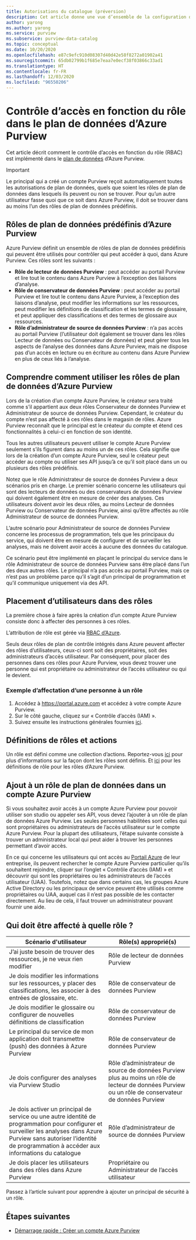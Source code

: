 ```yaml
---
title: Autorisations du catalogue (préversion)
description: Cet article donne une vue d’ensemble de la configuration du contrôle d’accès en fonction du rôle (RBAC) dans Azure Purview
author: yarong
ms.author: yarong
ms.service: purview
ms.subservice: purview-data-catalog
ms.topic: conceptual
ms.date: 10/20/2020
ms.openlocfilehash: e87c9efc910d08307d40d42e58f8272a01902a41
ms.sourcegitcommit: 65db02799b1f685e7eaa7e0ecf38f03866c33ad1
ms.translationtype: HT
ms.contentlocale: fr-FR
ms.lasthandoff: 12/03/2020
ms.locfileid: "96550206"
---
```

# <a name="role-based-access-control-in-azure-purviews-data-plane"></a>Contrôle d’accès en fonction du rôle dans le plan de données d’Azure Purview

Cet article décrit comment le contrôle d’accès en fonction du rôle (RBAC) est implémenté dans le [plan de données](../azure-resource-manager/management/control-plane-and-data-plane.md#data-plane) d’Azure Purview.

> [!IMPORTANT]
> Le principal qui a créé un compte Purview reçoit automatiquement toutes les autorisations de plan de données, quels que soient les rôles de plan de données dans lesquels ils peuvent ou non se trouver. Pour qu’un autre utilisateur fasse quoi que ce soit dans Azure Purview, il doit se trouver dans au moins l’un des rôles de plan de données prédéfinis.

## <a name="azure-purviews-pre-defined-data-plane-roles"></a>Rôles de plan de données prédéfinis d’Azure Purview

Azure Purview définit un ensemble de rôles de plan de données prédéfinis qui peuvent être utilisés pour contrôler qui peut accéder à quoi, dans Azure Purview. Ces rôles sont les suivants :

* **Rôle de lecteur de données Purview** : peut accéder au portail Purview et lire tout le contenu dans Azure Purview à l’exception des liaisons d’analyse.
* **Rôle de conservateur de données Purview** : peut accéder au portail Purview et lire tout le contenu dans Azure Purview, à l’exception des liaisons d’analyse, peut modifier les informations sur les ressources, peut modifier les définitions de classification et les termes de glossaire, et peut appliquer des classifications et des termes de glossaire aux ressources.
* **Rôle d’administrateur de source de données Purview** : n’a pas accès au portail Purview (l’utilisateur doit également se trouver dans les rôles Lecteur de données ou Conservateur de données) et peut gérer tous les aspects de l’analyse des données dans Azure Purview, mais ne dispose pas d’un accès en lecture ou en écriture au contenu dans Azure Purview en plus de ceux liés à l’analyse.

## <a name="understanding-how-to-use-azure-purviews-data-plane-roles"></a>Comprendre comment utiliser les rôles de plan de données d’Azure Purview

Lors de la création d’un compte Azure Purview, le créateur sera traité comme s’il appartient aux deux rôles Conservateur de données Purview et Administrateur de source de données Purview. Cependant, le créateur du compte n’est pas affecté à ces rôles dans le magasin de rôles. Azure Purview reconnaît que le principal est le créateur du compte et étend ces fonctionnalités à celui-ci en fonction de son identité.

Tous les autres utilisateurs peuvent utiliser le compte Azure Purview seulement s’ils figurent dans au moins un de ces rôles. Cela signifie que lors de la création d’un compte Azure Purview, seul le créateur peut accéder au compte ou utiliser ses API jusqu’à ce qu’il soit placé dans un ou plusieurs des rôles prédéfinis.

Notez que le rôle Administrateur de source de données Purview a deux scénarios pris en charge. Le premier scénario concerne les utilisateurs qui sont des lecteurs de données ou des conservateurs de données Purview qui doivent également être en mesure de créer des analyses. Ces utilisateurs doivent avoir les deux rôles, au moins Lecteur de données Purview ou Conservateur de données Purview, ainsi qu’être affectés au rôle Administrateur de source de données Purview.

L’autre scénario pour Administrateur de source de données Purview concerne les processus de programmation, tels que les principaux du service, qui doivent être en mesure de configurer et de surveiller les analyses, mais ne doivent avoir accès à aucune des données du catalogue.

Ce scénario peut être implémenté en plaçant le principal du service dans le rôle Administrateur de source de données Purview sans être placé dans l’un des deux autres rôles. Le principal n’a pas accès au portail Purview, mais ce n’est pas un problème parce qu’il s’agit d’un principal de programmation et qu’il communique uniquement via des API.

## <a name="putting-users-into-roles"></a>Placement d’utilisateurs dans des rôles

La première chose à faire après la création d’un compte Azure Purview consiste donc à affecter des personnes à ces rôles.

L’attribution de rôle est gérée via [RBAC d’Azure](../role-based-access-control/overview.md).

Seuls deux rôles de plan de contrôle intégrés dans Azure peuvent affecter des rôles d’utilisateurs, ceux-ci sont soit des propriétaires, soit des administrateurs d’accès utilisateur. Par conséquent, pour placer des personnes dans ces rôles pour Azure Purview, vous devez trouver une personne qui est propriétaire ou administrateur de l’accès utilisateur ou qui le devient.

### <a name="an-example-of-assigning-someone-to-a-role"></a>Exemple d’affectation d’une personne à un rôle

1. Accédez à https://portal.azure.com et accédez à votre compte Azure Purview.
1. Sur le côté gauche, cliquez sur « Contrôle d’accès (IAM) ».
1. Suivez ensuite les instructions générales fournies [ici](../role-based-access-control/quickstart-assign-role-user-portal.md#create-a-resource-group).

## <a name="role-definitions-and-actions"></a>Définitions de rôles et actions

Un rôle est défini comme une collection d’actions. Reportez-vous [ici](../role-based-access-control/role-definitions.md) pour plus d’informations sur la façon dont les rôles sont définis. Et [ici](../role-based-access-control/built-in-roles.md) pour les définitions de rôle pour les rôles d’Azure Purview.

## <a name="getting-added-to-a-data-plane-role-in-an-azure-purview-account"></a>Ajout à un rôle de plan de données dans un compte Azure Purview

Si vous souhaitez avoir accès à un compte Azure Purview pour pouvoir utiliser son studio ou appeler ses API, vous devez l’ajouter à un rôle de plan de données Azure Purview. Les seules personnes habilitées sont celles qui sont propriétaires ou administrateurs de l’accès utilisateur sur le compte Azure Purview. Pour la plupart des utilisateurs, l’étape suivante consiste à trouver un administrateur local qui peut aider à trouver les personnes permettant d’avoir accès.

En ce qui concerne les utilisateurs qui ont accès au [Portail Azure](https://portal.azure.com) de leur entreprise, ils peuvent rechercher le compte Azure Purview particulier qu’ils souhaitent rejoindre, cliquer sur l’onglet « Contrôle d’accès (IAM) » et découvrir qui sont les propriétaires ou les administrateurs de l’accès utilisateur (UAA). Toutefois, notez que dans certains cas, les groupes Azure Active Directory ou les principaux de service peuvent être utilisés comme propriétaires ou UAA, auquel cas il n’est pas possible de les contacter directement. Au lieu de cela, il faut trouver un administrateur pouvant fournir une aide.

## <a name="who-should-be-assigned-to-what-role"></a>Qui doit être affecté à quelle rôle ?

|Scénario d'utilisateur|Rôle(s) approprié(s)|
|-------------|-----------------|
|J’ai juste besoin de trouver des ressources, je ne veux rien modifier|Rôle de lecteur de données Purview|
|Je dois modifier les informations sur les ressources, y placer des classifications, les associer à des entrées de glossaire, etc.|Rôle de conservateur de données Purview|
|Je dois modifier le glossaire ou configurer de nouvelles définitions de classification|Rôle de conservateur de données Purview|
|Le principal du service de mon application doit transmettre (push) des données à Azure Purview|Rôle de conservateur de données Purview|
|Je dois configurer des analyses via Purview Studio|Rôle d’administrateur de source de données Purview plus au moins un rôle de lecteur de données Purview ou un rôle de conservateur de données Purview|
|Je dois activer un principal de service ou une autre identité de programmation pour configurer et surveiller les analyses dans Azure Purview sans autoriser l’identité de programmation à accéder aux informations du catalogue |Rôle d’administrateur de source de données Purview|
|Je dois placer les utilisateurs dans des rôles dans Azure Purview | Propriétaire ou Administrateur de l’accès utilisateur |

Passez à l’article suivant pour apprendre à ajouter un principal de sécurité à un rôle.

## <a name="next-steps"></a>Étapes suivantes

* [Démarrage rapide : Créer un compte Azure Purview](create-catalog-portal.md)
